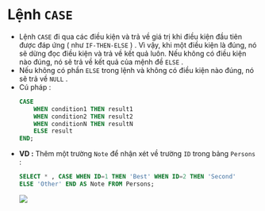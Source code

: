 # Lệnh `CASE`
- Lệnh `CASE` đi qua các điều kiện và trả về giá trị khi điều kiện đầu tiên được đáp ứng ( như `IF-THEN-ELSE` ) . Vì vậy, khi một điều kiện là đúng, nó sẽ dừng đọc điều kiện và trả về kết quả luôn. Nếu không có điều kiện nào đúng, nó sẽ trả về kết quả của mệnh đề `ELSE` .
- Nếu không có phần `ELSE` trong lệnh và không có điều kiện nào đúng, nó sẽ trả về `NULL` .
- Cú pháp :
    ```sql
    CASE
        WHEN condition1 THEN result1
        WHEN condition2 THEN result2
        WHEN conditionN THEN resultN
        ELSE result
    END;
    ```
- **VD :** Thêm một trường `Note` để nhận xét về trường `ID` trong bảng `Persons` :
    ```sql
    SELECT * , CASE WHEN ID=1 THEN 'Best' WHEN ID=2 THEN 'Second'
    ELSE 'Other' END AS Note FROM Persons;
    ```
    <img src=https://i.imgur.com/ovhAD5k.png>
